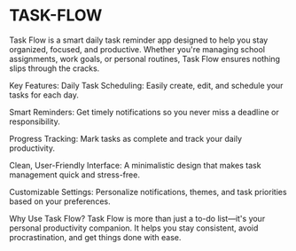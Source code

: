 # TASK-FLOW
Task Flow is a smart daily task reminder app designed to help you stay organized, focused, and productive. Whether you're managing school assignments, work goals, or personal routines, Task Flow ensures nothing slips through the cracks.

Key Features:
Daily Task Scheduling: Easily create, edit, and schedule your tasks for each day.

Smart Reminders: Get timely notifications so you never miss a deadline or responsibility.

Progress Tracking: Mark tasks as complete and track your daily productivity.

Clean, User-Friendly Interface: A minimalistic design that makes task management quick and stress-free.

Customizable Settings: Personalize notifications, themes, and task priorities based on your preferences.

Why Use Task Flow?
Task Flow is more than just a to-do list—it's your personal productivity companion. It helps you stay consistent, avoid procrastination, and get things done with ease.
